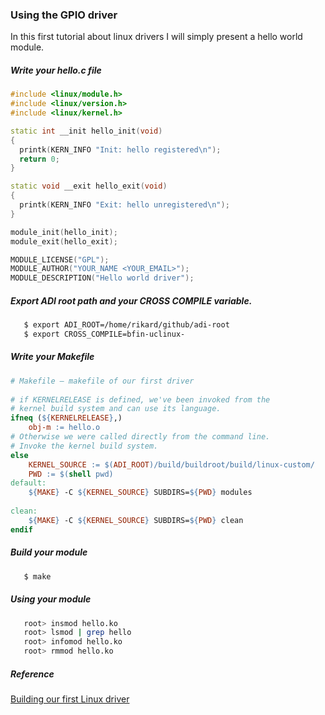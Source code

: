 ### Using the GPIO driver

In this first tutorial about linux drivers I will simply present a hello world module.

##### Write your hello.c file

```C++
#include <linux/module.h>
#include <linux/version.h>
#include <linux/kernel.h>

static int __init hello_init(void)
{
  printk(KERN_INFO "Init: hello registered\n");
  return 0;
}

static void __exit hello_exit(void)
{
  printk(KERN_INFO "Exit: hello unregistered\n");
}

module_init(hello_init);
module_exit(hello_exit);

MODULE_LICENSE("GPL");
MODULE_AUTHOR("YOUR_NAME <YOUR_EMAIL>");
MODULE_DESCRIPTION("Hello world driver");
```


##### Export ADI root path and your CROSS COMPILE variable.

```bash
   $ export ADI_ROOT=/home/rikard/github/adi-root
   $ export CROSS_COMPILE=bfin-uclinux-
````

##### Write your Makefile

```Makefile
# Makefile – makefile of our first driver
 
# if KERNELRELEASE is defined, we've been invoked from the
# kernel build system and can use its language.
ifneq (${KERNELRELEASE},)
    obj-m := hello.o
# Otherwise we were called directly from the command line.
# Invoke the kernel build system.
else
    KERNEL_SOURCE := $(ADI_ROOT)/build/buildroot/build/linux-custom/
    PWD := $(shell pwd)
default:
	${MAKE} -C ${KERNEL_SOURCE} SUBDIRS=${PWD} modules
 
clean:
	${MAKE} -C ${KERNEL_SOURCE} SUBDIRS=${PWD} clean
endif
```

##### Build your module

```bash
   $ make
````

##### Using your module

```bash
   root> insmod hello.ko
   root> lsmod | grep hello
   root> infomod hello.ko
   root> rmmod hello.ko
````

##### Reference
[Building our first Linux driver](http://www.linuxforu.com/2010/12/writing-your-first-linux-driver)
